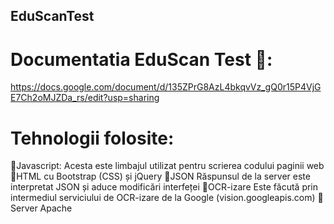 ## EduScanTest

# Documentatia EduScan Test 📓: 
https://docs.google.com/document/d/135ZPrG8AzL4bkqvVz_gQ0r15P4VjGE7Ch2oMJZDa_rs/edit?usp=sharing 

# Tehnologii folosite:
📙Javascript:
Acesta este limbajul utilizat pentru scrierea codului paginii web
📙HTML cu Bootstrap (CSS) și jQuery 
📙JSON
Răspunsul de la server este interpretat JSON și aduce modificări interfeței
📙OCR-izare
Este făcută prin intermediul serviciului de OCR-izare de la Google (vision.googleapis.com)
📙Server Apache 

